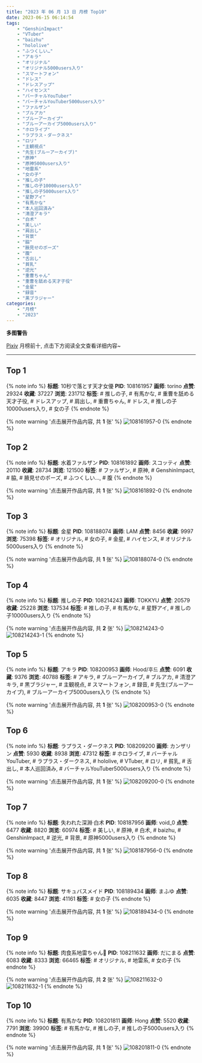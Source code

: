 ```yaml
---
title: "2023 年 06 月 13 日 月榜 Top10"
date: 2023-06-15 06:14:54
tags:
    - "GenshinImpact"
    - "VTuber"
    - "baizhu"
    - "hololive"
    - "ふつくしい…"
    - "アキラ"
    - "オリジナル"
    - "オリジナル5000users入り"
    - "スマートフォン"
    - "ドレス"
    - "ドレスアップ"
    - "ハイセンス"
    - "バーチャルYouTuber"
    - "バーチャルYouTuber5000users入り"
    - "ファルザン"
    - "ブルアカ"
    - "ブルーアーカイブ"
    - "ブルーアーカイブ5000users入り"
    - "ホロライブ"
    - "ラプラス・ダークネス"
    - "ロリ"
    - "主観視点"
    - "先生(ブルーアーカイブ)"
    - "原神"
    - "原神5000users入り"
    - "地雷系"
    - "女の子"
    - "推しの子"
    - "推しの子10000users入り"
    - "推しの子5000users入り"
    - "星野アイ"
    - "有馬かな"
    - "本人巡回済み"
    - "清澄アキラ"
    - "白术"
    - "美しい"
    - "肩出し"
    - "背景"
    - "脇"
    - "腋見せのポーズ"
    - "腹"
    - "舌出し"
    - "貧乳"
    - "逆光"
    - "重曹ちゃん"
    - "重曹を舐める天才子役"
    - "金星"
    - "録音"
    - "黒ブラジャー"
categories:
    - "月榜"
    - "2023"
---
```


<i class="fa fa-triangle-exclamation"></i>**多图警告**<i class="fa fa-triangle-exclamation"></i>

[Pixiv](https://www.pixiv.net/) 月榜前十, 点击下方阅读全文查看详细内容~

<!-- more -->

---

## Top 1

{% note info %}
**标题**: 10秒で落とす天才女優
**PID**: 108161957 **画师**: torino
**点赞**: 29324 **收藏**: 37227 **浏览**: 231712
**标签**: # 推しの子, # 有馬かな, # 重曹を舐める天才子役, # ドレスアップ, # 肩出し, # 重曹ちゃん, # ドレス, # 推しの子10000users入り, # 女の子
{% endnote %}

{% note warning '点击展开作品内容, 共 **1** 张' %}
![108161957-0](https://i.pixiv.re/img-original/img/2023/05/16/00/00/33/108161957_p0.jpg)
{% endnote %}

## Top 2

{% note info %}
**标题**: 水着ファルザン
**PID**: 108161892 **画师**: スコッティ
**点赞**: 20110 **收藏**: 28734 **浏览**: 121500
**标签**: # ファルザン, # 原神, # GenshinImpact, # 脇, # 腋見せのポーズ, # ふつくしい…, # 腹
{% endnote %}

{% note warning '点击展开作品内容, 共 **1** 张' %}
![108161892-0](https://i.pixiv.re/img-original/img/2023/05/16/00/00/15/108161892_p0.jpg)
{% endnote %}

## Top 3

{% note info %}
**标题**: 金星
**PID**: 108188074 **画师**: LAM
**点赞**: 8456 **收藏**: 9997 **浏览**: 75398
**标签**: # オリジナル, # 女の子, # 金星, # ハイセンス, # オリジナル5000users入り
{% endnote %}

{% note warning '点击展开作品内容, 共 **1** 张' %}
![108188074-0](https://i.pixiv.re/img-original/img/2023/05/17/00/01/10/108188074_p0.jpg)
{% endnote %}

## Top 4

{% note info %}
**标题**: 推しの子
**PID**: 108214243 **画师**: TOKKYU
**点赞**: 20579 **收藏**: 25228 **浏览**: 137534
**标签**: # 推しの子, # 有馬かな, # 星野アイ, # 推しの子10000users入り
{% endnote %}

{% note warning '点击展开作品内容, 共 **2** 张' %}
![108214243-0](https://i.pixiv.re/img-original/img/2023/05/18/00/00/47/108214243_p0.jpg)
![108214243-1](https://i.pixiv.re/img-original/img/2023/05/18/00/00/47/108214243_p1.jpg)
{% endnote %}

## Top 5

{% note info %}
**标题**: アキラ
**PID**: 108200953 **画师**: Hood/후드
**点赞**: 6091 **收藏**: 9376 **浏览**: 40788
**标签**: # アキラ, # ブルーアーカイブ, # ブルアカ, # 清澄アキラ, # 黒ブラジャー, # 主観視点, # スマートフォン, # 録音, # 先生(ブルーアーカイブ), # ブルーアーカイブ5000users入り
{% endnote %}

{% note warning '点击展开作品内容, 共 **1** 张' %}
![108200953-0](https://i.pixiv.re/img-original/img/2023/05/17/15/12/34/108200953_p0.png)
{% endnote %}

## Top 6

{% note info %}
**标题**: ラプラス・ダークネス
**PID**: 108209200 **画师**: カンザリン
**点赞**: 5930 **收藏**: 8938 **浏览**: 47312
**标签**: # ホロライブ, # バーチャルYouTuber, # ラプラス・ダークネス, # hololive, # VTuber, # ロリ, # 貧乳, # 舌出し, # 本人巡回済み, # バーチャルYouTuber5000users入り
{% endnote %}

{% note warning '点击展开作品内容, 共 **1** 张' %}
![108209200-0](https://i.pixiv.re/img-original/img/2023/05/17/21/27/00/108209200_p0.png)
{% endnote %}

## Top 7

{% note info %}
**标题**: 失われた深淵·白术
**PID**: 108187956 **画师**: void_0
**点赞**: 6477 **收藏**: 8820 **浏览**: 60974
**标签**: # 美しい, # 原神, # 白术, # baizhu, # GenshinImpact, # 逆光, # 背景, # 原神5000users入り
{% endnote %}

{% note warning '点击展开作品内容, 共 **1** 张' %}
![108187956-0](https://i.pixiv.re/img-original/img/2023/05/17/00/00/27/108187956_p0.jpg)
{% endnote %}

## Top 8

{% note info %}
**标题**: サキュバスメイド
**PID**: 108189434 **画师**: まふゆ
**点赞**: 6035 **收藏**: 8447 **浏览**: 41161
**标签**: # 女の子
{% endnote %}

{% note warning '点击展开作品内容, 共 **1** 张' %}
![108189434-0](https://i.pixiv.re/img-original/img/2023/05/17/00/41/57/108189434_p0.png)
{% endnote %}

## Top 9

{% note info %}
**标题**: 肉食系地雷ちゃん💜
**PID**: 108211632 **画师**: だにまる
**点赞**: 6083 **收藏**: 8333 **浏览**: 66465
**标签**: # オリジナル, # 地雷系, # 女の子
{% endnote %}

{% note warning '点击展开作品内容, 共 **2** 张' %}
![108211632-0](https://i.pixiv.re/img-original/img/2023/05/17/22/42/24/108211632_p0.jpg)
![108211632-1](https://i.pixiv.re/img-original/img/2023/05/17/22/42/24/108211632_p1.jpg)
{% endnote %}

## Top 10

{% note info %}
**标题**: 有馬かな
**PID**: 108201811 **画师**: Hong
**点赞**: 5520 **收藏**: 7791 **浏览**: 39900
**标签**: # 有馬かな, # 推しの子, # 推しの子5000users入り
{% endnote %}

{% note warning '点击展开作品内容, 共 **1** 张' %}
![108201811-0](https://i.pixiv.re/img-original/img/2023/05/17/16/10/48/108201811_p0.jpg)
{% endnote %}
